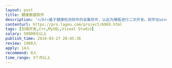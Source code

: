 ```yaml
---                
layout: post       
title: 健康数据软件           
description: '</br>基于健康检测软件的采集软件，以此为模板进行二次开发。软件在windows系统下使用</br>主要功能实现：</br>1.通过原始软件，建立用户，且用户信息保存至云端</br>2.软件能够将设备采集到的数据进行整合成报表信息，并且上传至云端数据库，用户信息不混乱，且每个用户的查询结果保存前100次。</br>3.能够查询用户的超标信息，如哪项指标超标了，对此项指标进行一些建议、提醒</br>4.针对某项指标（如血压），对不同人群血压的分布，如血压在120的人群有多少，130的人群有多少，做柱状分布图。</br>5.用户数量为1万人</br>6.能够额外设计一个微信小程序，小程序能够实现用户健康信息的查询，用户留言，用户的身高、体重信息的录入。查询登录的用户并发数为100</br>'     
contenturl: https://pro.lagou.com/project/6969.html      
tags: [后端开发,C++,MySQL,Visual Studio]            
salary: 50000元以上          
publish_time: 2018-03-27 20:45:36         
review: 1988人                   
apply: 14人                   
recommend: 0人                   
time_range: 3个月以上              
---                 
```

